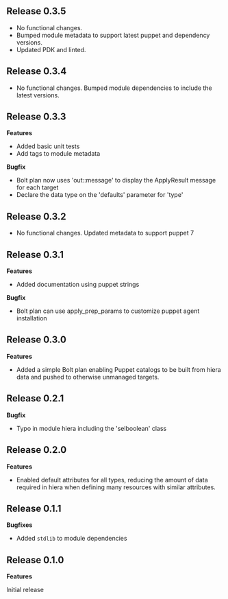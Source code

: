 ## Release 0.3.5

- No functional changes.
- Bumped module metadata to support latest puppet and dependency versions.
- Updated PDK and linted.

## Release 0.3.4

- No functional changes. Bumped module dependencies to include the latest versions.

## Release 0.3.3

**Features**

- Added basic unit tests
- Add tags to module metadata

**Bugfix**

- Bolt plan now uses 'out::message' to display the ApplyResult message for each target
- Declare the data type on the 'defaults' parameter for 'type'

## Release 0.3.2

- No functional changes.  Updated metadata to support puppet 7

## Release 0.3.1

**Features**

- Added documentation using puppet strings

**Bugfix**

- Bolt plan can use apply_prep_params to customize puppet agent installation

## Release 0.3.0

**Features**

- Added a simple Bolt plan enabling Puppet catalogs to be built from hiera data
and pushed to otherwise unmanaged targets. 

## Release 0.2.1

**Bugfix**
- Typo in module hiera including the 'selboolean' class

## Release 0.2.0

**Features**

- Enabled default attributes for all types, reducing the amount of data required
in hiera when defining many resources with similar attributes.

## Release 0.1.1

**Bugfixes**
- Added `stdlib` to module dependencies

## Release 0.1.0

**Features**

Initial release
